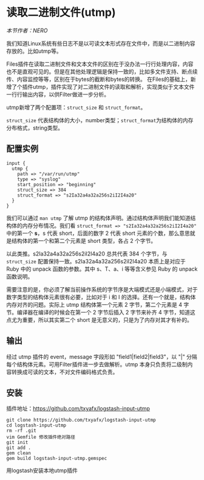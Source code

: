 # 读取二进制文件(utmp)

*本节作者：NERO*

我们知道Linux系统有些日志不是以可读文本形式存在文件中，而是以二进制内容存放的。比如utmp等。

Files插件在读取二进制文件和文本文件的区别在于没办法一行行处理内容，内容也不是直观可见的。但是在其他处理逻辑是保持一致的，比如多文件支持、断点续传、内容监控等等，区别在于bytes的截断和bytes的转换。
在Files的基础上，新增了个插件utmp，插件实现了对二进制文件的读取和解析，实现类似于文本文件一行行输出内容，以供Filter做进一步分析。


utmp新增了两个配置项：`struct_size` 和 `struct_format`。

`struct_size` 代表结构体的大小，number类型；`struct_format`为结构体的内存分布格式，string类型。

## 配置实例

```
input {
  utmp {
    path => "/var/run/utmp"
    type => "syslog"
    start_position => "beginning"
    struct_size => 384
    struct_format => "s2Ia32a4a32a256s2iI2I4a20"
  }
}
```

我们可以通过 `man utmp` 了解 utmp 的结构体声明。通过结构体声明我们能知道结构体的内存分布情况。我们看
 `struct_format => "s2Ia32a4a32a256s2iI2I4a20"` 中的第一个 **s**，s 代表 short，后面的数字 2 代表 short 元素的个数，那么意思就是结构体的第一个和第二个元素是 short 类型，各占 2 个字节。

以此类推。s2Ia32a4a32a256s2iI2I4a20 总共代表 384 个字节，与 `struct_size` 配置保持一致。s2Ia32a4a32a256s2iI2I4a20 本质上是对应于 Ruby 中的 unpack 函数的参数。其中 s、T、a、i 等等含义参见 Ruby 的 unpack 函数说明。

需要注意的是，你必须了解当前操作系统的字节序是大端模式还是小端模式，对于数字类型的结构体元素很有必要，比如对于 i 和 I 的选择。还有一个就是，结构体内存对齐的问题。实际上 utmp 结构体第一个元素 2 字节，第二个元素是 4 字节。编译器在编译的时候会在第一个 2 字节后插入 2 字节来补齐 4 字节，知道这点尤为重要，所以其实第二个 short 是无意义的，只是为了内存对其才有补的。

## 输出

经过 utmp 插件的 event，message 字段形如 "field1|field2|field3"，以 "|" 分隔每个结构体元素。可用Filter插件进一步去做解析。utmp 本身只负责将二级制内容转换成可读的文本，不对文件编码格式负责。

## 安装

插件地址：https://github.com/txyafx/logstash-input-utmp

```
git clone https://github.com/txyafx/logstash-input-utmp
cd logstash-input-utmp
rm -rf .git
vim Gemfile 修改插件绝对路径
git init
git add .
gem clean
gem build logstash-input-utmp.gemspec
```

用logstash安装本地utmp插件

